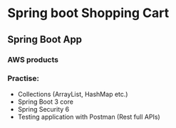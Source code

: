 # Spring boot Shopping Cart

## Spring Boot App
### AWS products

### Practise: 
- Collections (ArrayList, HashMap etc.)
- Spring Boot 3 core 
- Spring Security 6
- Testing application with Postman (Rest full APIs)